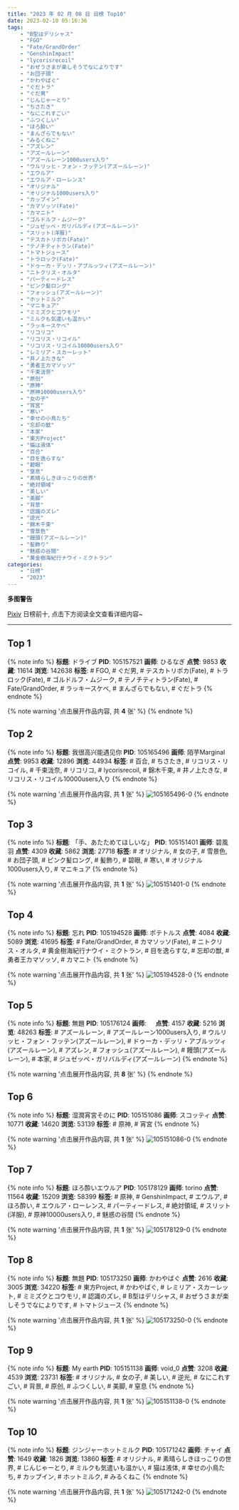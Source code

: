 ```yaml
---
title: "2023 年 02 月 08 日 日榜 Top10"
date: 2023-02-10 05:16:36
tags:
    - "B型はデリシャス"
    - "FGO"
    - "Fate/GrandOrder"
    - "GenshinImpact"
    - "lycorisrecoil"
    - "おぜうさまが楽しそうでなによりです"
    - "お団子頭"
    - "かわやばぐ"
    - "ぐだトラ"
    - "ぐだ男"
    - "じんじゃーとり"
    - "ちさたき"
    - "なにこれすごい"
    - "ふつくしい"
    - "ほろ酔い"
    - "まんざらでもない"
    - "みるくねこ"
    - "アズレン"
    - "アズールレーン"
    - "アズールレーン1000users入り"
    - "ウルリッヒ・フォン・フッテン(アズールレーン)"
    - "エウルア"
    - "エウルア・ローレンス"
    - "オリジナル"
    - "オリジナル1000users入り"
    - "カップイン"
    - "カマソッソ(Fate)"
    - "カマニト"
    - "ゴルドルフ・ムジーク"
    - "ジュゼッペ・ガリバルディ(アズールレーン)"
    - "スリット(洋服)"
    - "テスカトリポカ(Fate)"
    - "テノチティトラン(Fate)"
    - "トマトジュース"
    - "トラロック(Fate)"
    - "ドゥーカ・デッリ・アブルッツィ(アズールレーン)"
    - "ニトクリス・オルタ"
    - "パーティードレス"
    - "ピンク髪ロング"
    - "フォッシュ(アズールレーン)"
    - "ホットミルク"
    - "マニキュア"
    - "ミミズクとコウモリ"
    - "ミルクも気遣いも温かい"
    - "ラッキースケベ"
    - "リコリコ"
    - "リコリス・リコイル"
    - "リコリス・リコイル10000users入り"
    - "レミリア・スカーレット"
    - "井ノ上たきな"
    - "勇者王カマソッソ"
    - "千束泷奈"
    - "原创"
    - "原神"
    - "原神10000users入り"
    - "女の子"
    - "宵宮"
    - "寒い"
    - "幸せの小鳥たち"
    - "忘却の獣"
    - "本家"
    - "東方Project"
    - "猫は液体"
    - "百合"
    - "目を逸らすな"
    - "碧眼"
    - "窒息"
    - "素晴らしきほっこりの世界"
    - "絶対領域"
    - "美しい"
    - "美脚"
    - "背景"
    - "認識のズレ"
    - "逆光"
    - "錦木千束"
    - "雪景色"
    - "饅頭(アズールレーン)"
    - "髪飾り"
    - "魅惑の谷間"
    - "黄金樹海紀行ナウイ・ミクトラン"
categories:
    - "日榜"
    - "2023"
---
```


<i class="fa fa-triangle-exclamation"></i>**多图警告**<i class="fa fa-triangle-exclamation"></i>

[Pixiv](https://www.pixiv.net/) 日榜前十, 点击下方阅读全文查看详细内容~

<!-- more -->

---

## Top 1

{% note info %}
**标题**: ドライブ
**PID**: 105157521 **画师**: ひるなぎ
**点赞**: 9853 **收藏**: 11614 **浏览**: 142638
**标签**: # FGO, # ぐだ男, # テスカトリポカ(Fate), # トラロック(Fate), # ゴルドルフ・ムジーク, # テノチティトラン(Fate), # Fate/GrandOrder, # ラッキースケベ, # まんざらでもない, # ぐだトラ
{% endnote %}

{% note warning '点击展开作品内容, 共 **4** 张' %}
{% endnote %}

## Top 2

{% note info %}
**标题**: 我很高兴能遇见你
**PID**: 105165496 **画师**: 陌芋Marginal
**点赞**: 9953 **收藏**: 12896 **浏览**: 44934
**标签**: # 百合, # ちさたき, # リコリス・リコイル, # 千束泷奈, # リコリコ, # lycorisrecoil, # 錦木千束, # 井ノ上たきな, # リコリス・リコイル10000users入り
{% endnote %}

{% note warning '点击展开作品内容, 共 **1** 张' %}
![105165496-0](https://i.pixiv.re/img-original/img/2023/02/07/16/15/33/105165496_p0.jpg)
{% endnote %}

## Top 3

{% note info %}
**标题**: 「手、あたためてほしいな」
**PID**: 105151401 **画师**: 碧風羽
**点赞**: 4309 **收藏**: 5862 **浏览**: 27718
**标签**: # オリジナル, # 女の子, # 雪景色, # お団子頭, # ピンク髪ロング, # 髪飾り, # 碧眼, # 寒い, # オリジナル1000users入り, # マニキュア
{% endnote %}

{% note warning '点击展开作品内容, 共 **1** 张' %}
![105151401-0](https://i.pixiv.re/img-original/img/2023/02/07/00/02/13/105151401_p0.jpg)
{% endnote %}

## Top 4

{% note info %}
**标题**: 忘れ
**PID**: 105194528 **画师**: ポテトルス
**点赞**: 4084 **收藏**: 5089 **浏览**: 41695
**标签**: # Fate/GrandOrder, # カマソッソ(Fate), # ニトクリス・オルタ, # 黄金樹海紀行ナウイ・ミクトラン, # 目を逸らすな, # 忘却の獣, # 勇者王カマソッソ, # カマニト
{% endnote %}

{% note warning '点击展开作品内容, 共 **1** 张' %}
![105194528-0](https://i.pixiv.re/img-original/img/2023/02/08/18/39/44/105194528_p0.jpg)
{% endnote %}

## Top 5

{% note info %}
**标题**: 無題
**PID**: 105176124 **画师**: ㅤ
**点赞**: 4157 **收藏**: 5216 **浏览**: 48263
**标签**: # アズールレーン, # アズールレーン1000users入り, # ウルリッヒ・フォン・フッテン(アズールレーン), # ドゥーカ・デッリ・アブルッツィ(アズールレーン), # アズレン, # フォッシュ(アズールレーン), # 饅頭(アズールレーン), # 本家, # ジュゼッペ・ガリバルディ(アズールレーン)
{% endnote %}

{% note warning '点击展开作品内容, 共 **8** 张' %}
{% endnote %}

## Top 6

{% note info %}
**标题**: 湿潤宵宮そのに
**PID**: 105151086 **画师**: スコッティ
**点赞**: 10771 **收藏**: 14620 **浏览**: 53139
**标签**: # 原神, # 宵宮
{% endnote %}

{% note warning '点击展开作品内容, 共 **1** 张' %}
![105151086-0](https://i.pixiv.re/img-original/img/2023/02/07/00/00/05/105151086_p0.jpg)
{% endnote %}

## Top 7

{% note info %}
**标题**: ほろ酔いエウルア
**PID**: 105178129 **画师**: torino
**点赞**: 11564 **收藏**: 15209 **浏览**: 58399
**标签**: # 原神, # GenshinImpact, # エウルア, # ほろ酔い, # エウルア・ローレンス, # パーティードレス, # 絶対領域, # スリット(洋服), # 原神10000users入り, # 魅惑の谷間
{% endnote %}

{% note warning '点击展开作品内容, 共 **1** 张' %}
![105178129-0](https://i.pixiv.re/img-original/img/2023/02/08/00/00/29/105178129_p0.jpg)
{% endnote %}

## Top 8

{% note info %}
**标题**: 無題
**PID**: 105173250 **画师**: かわやばぐ
**点赞**: 2616 **收藏**: 3005 **浏览**: 34220
**标签**: # 東方Project, # かわやばぐ, # レミリア・スカーレット, # ミミズクとコウモリ, # 認識のズレ, # B型はデリシャス, # おぜうさまが楽しそうでなによりです, # トマトジュース
{% endnote %}

{% note warning '点击展开作品内容, 共 **1** 张' %}
![105173250-0](https://i.pixiv.re/img-original/img/2023/02/07/21/37/34/105173250_p0.jpg)
{% endnote %}

## Top 9

{% note info %}
**标题**: My earth
**PID**: 105151138 **画师**: void_0
**点赞**: 3208 **收藏**: 4539 **浏览**: 23731
**标签**: # オリジナル, # 女の子, # 美しい, # 逆光, # なにこれすごい, # 背景, # 原创, # ふつくしい, # 美脚, # 窒息
{% endnote %}

{% note warning '点击展开作品内容, 共 **1** 张' %}
![105151138-0](https://i.pixiv.re/img-original/img/2023/02/07/00/00/17/105151138_p0.jpg)
{% endnote %}

## Top 10

{% note info %}
**标题**: ジンジャーホットミルク
**PID**: 105171242 **画师**: チャイ
**点赞**: 1649 **收藏**: 1826 **浏览**: 13860
**标签**: # オリジナル, # 素晴らしきほっこりの世界, # じんじゃーとり, # ミルクも気遣いも温かい, # 猫は液体, # 幸せの小鳥たち, # カップイン, # ホットミルク, # みるくねこ
{% endnote %}

{% note warning '点击展开作品内容, 共 **1** 张' %}
![105171242-0](https://i.pixiv.re/img-original/img/2023/02/07/20/30/02/105171242_p0.png)
{% endnote %}
